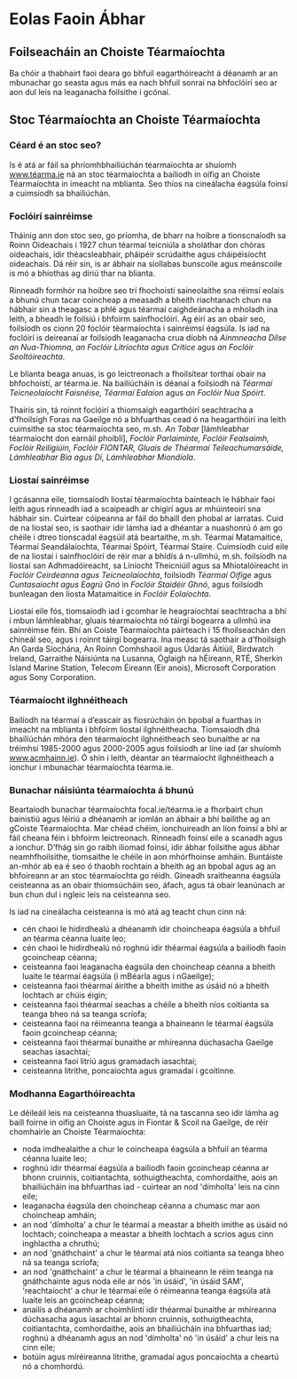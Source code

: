 # Eolas Faoin Ábhar

## Foilseacháin an Choiste Téarmaíochta

Ba chóir a thabhairt faoi deara go bhfuil eagarthóireacht á déanamh ar an mbunachar go seasta agus más ea nach bhfuil sonraí na bhfoclóirí seo ar aon dul leis na leaganacha foilsithe i gcónaí.

## Stoc Téarmaíochta an Choiste Téarmaíochta

### Céard é an stoc seo?

Is é atá ar fáil sa phríomhbhailiúchán téarmaíochta ar shuíomh www.téarma.ie ná an stoc téarmaíochta a bailíodh in oifig an Choiste Téarmaíochta in imeacht na mblianta. Seo thíos na cineálacha éagsúla foinsí a cuimsíodh sa bhailiúchán.

### Foclóirí sainréimse

Tháinig ann don stoc seo, go príomha, de bharr na hoibre a tionscnaíodh sa Roinn Oideachais i 1927 chun téarmaí teicniúla a sholáthar don chóras oideachais, idir théacsleabhair, pháipéir scrúdaithe agus cháipéisíocht oideachais. Dá réir sin, is ar ábhair na siollabas bunscoile agus meánscoile is mó a bhíothas ag díriú thar na blianta.

Rinneadh formhór na hoibre seo trí fhochoistí saineolaithe sna réimsí eolais a bhunú chun tacar coincheap a measadh a bheith riachtanach chun na hábhair sin a theagasc a phlé agus téarmaí caighdeánacha a mholadh ina leith, a bheadh le foilsiú i bhfoirm sainfhoclóirí. Ag éirí as an obair seo, foilsíodh os cionn 20 foclóir téarmaíochta i sainréimsí éagsúla. Is iad na foclóirí is deireanaí ar foilsíodh leaganacha crua díobh ná *Ainmneacha Dílse an Nua-Thiomna, an Foclóir Litríochta agus Critice* agus *an Foclóir Seoltóireachta*.

Le blianta beaga anuas, is go leictreonach a fhoilsítear torthaí obair na bhfochoistí, ar téarma.ie. Na bailiúcháin is déanaí a foilsíodh ná *Téarmaí Teicneolaíocht Faisnéise, Téarmaí Ealaíon* agus *an Foclóir Nua Spóirt*.  

Thairis sin, tá roinnt foclóirí a thiomsaigh eagarthóirí seachtracha a d’fhoilsigh Foras na Gaeilge nó a bhfuarthas cead ó na heagarthóirí ina leith cuimsithe sa stoc téarmaíochta seo, m.sh. *An Tobar* [lámhleabhar téarmaíocht don earnáil phoiblí], *Foclóir Parlaiminte, Foclóir Fealsaimh, Foclóir Reiligiúin, Foclóir FIONTAR, Gluais de Théarmaí Teileachumarsáide, Lámhleabhar Bia agus Dí, Lámhleabhar Miondíola*.

### Liostaí sainréimse

I gcásanna eile, tiomsaíodh liostaí téarmaíochta bainteach le hábhair faoi leith agus rinneadh iad a scaipeadh ar chigirí agus ar mhúinteoirí sna hábhair sin. Cuirtear cóipeanna ar fáil do bhaill den phobal ar iarratas. Cuid de na liostaí seo, is saothair idir lámha iad a dhéantar a nuashonrú ó am go chéile i dtreo tionscadal éagsúil atá beartaithe, m.sh. Téarmaí Matamaitice, Téarmaí Seandálaíochta, Téarmaí Spóirt, Téarmaí Staire. Cuimsíodh cuid eile de na liostaí i sainfhoclóirí de réir mar a bhídís á n-ullmhú, m.sh. foilsíodh na liostaí san Adhmadóireacht, sa Líníocht Theicniúil agus sa Mhiotalóireacht in *Foclóir Ceirdeanna agus Teicneolaíochta*, foilsíodh *Téarmaí Oifige* agus *Cuntasaíocht agus Eagrú Gnó* in *Foclóir Staidéir Ghnó*, agus foilsíodh bunleagan den liosta Matamaitice in *Foclóir Eolaíochta*.

Liostaí eile fós, tiomsaíodh iad i gcomhar le heagraíochtaí seachtracha a bhí i mbun lámhleabhar, gluais téarmaíochta nó táirgí bogearra a ullmhú ina sainréimse féin. Bhí an Coiste Téarmaíochta páirteach i 15 fhoilseachán den chineál seo, agus i roinnt táirgí bogearra. Ina measc tá saothair a d’fhoilsigh An Garda Síochána, An Roinn Comhshaoil agus Údarás Áitiúil, Birdwatch Ireland, Garraithe Náisiúnta na Lusanna, Óglaigh na hÉireann, RTÉ, Sherkin Island Marine Station, Telecom Éireann (Eir anois), Microsoft Corporation agus Sony Corporation.

### Téarmaíocht ilghnéitheach

Bailíodh na téarmaí a d’eascair as fiosrúcháin ón bpobal a fuarthas in imeacht na mblianta i bhfoirm liostaí ilghnéitheacha. Tiomsaíodh dhá bhailiúchán mhóra den téarmaíocht ilghnéitheach seo bunaithe ar na tréimhsí 1985-2000 agus 2000-2005 agus foilsíodh ar líne iad (ar shuíomh www.acmhainn.ie). Ó shin i leith, déantar an téarmaíocht ilghnéitheach a ionchur i mbunachar téarmaíochta téarma.ie.

### Bunachar náisiúnta téarmaíochta á bhunú

Beartaíodh bunachar téarmaíochta focal.ie/téarma.ie a fhorbairt chun bainistiú agus léiriú a dhéanamh ar iomlán an ábhair a bhí bailithe ag an gCoiste Téarmaíochta. Mar chéad chéim, ionchuireadh an líon foinsí a bhí ar fáil cheana féin i bhfoirm leictreonach. Rinneadh foinsí eile a scanadh agus a ionchur. D’fhág sin go raibh iliomad foinsí, idir ábhar foilsithe agus ábhar neamhfhoilsithe, tiomsaithe le chéile in aon mhórfhoinse amháin. Buntáiste an-mhór ab ea é seo ó thaobh rochtain a bheith ag an bpobal agus ag an bhfoireann ar an stoc téarmaíochta go réidh. Gineadh sraitheanna éagsúla ceisteanna as an obair thiomsúcháin seo, áfach, agus tá obair leanúnach ar bun chun dul i ngleic leis na ceisteanna seo.

Is iad na cineálacha ceisteanna is mó atá ag teacht chun cinn ná:

- cén chaoi le hidirdhealú a dhéanamh idir choincheapa éagsúla a bhfuil an téarma céanna luaite leo;
- cén chaoi le hidirdhealú nó roghnú idir théarmaí éagsúla a bailíodh faoin gcoincheap céanna;
- ceisteanna faoi leaganacha éagsúla den choincheap céanna a bheith luaite le téarmaí éagsúla (i mBéarla agus i nGaeilge);
- ceisteanna faoi théarmaí áirithe a bheith imithe as úsáid nó a bheith lochtach ar chúis éigin;
- ceisteanna faoi théarmaí seachas a chéile a bheith níos coitianta sa teanga bheo ná sa teanga scríofa;
- ceisteanna faoi na réimeanna teanga a bhaineann le téarmaí éagsúla faoin gcoincheap céanna;
- ceisteanna faoi théarmaí bunaithe ar mhíreanna dúchasacha Gaeilge seachas iasachtaí;
- ceisteanna faoi litriú agus gramadach iasachtaí;
- ceisteanna litrithe, poncaíochta agus gramadaí i gcoitinne.

### Modhanna Eagarthóireachta

Le déileáil leis na ceisteanna thuasluaite, tá na tascanna seo idir lámha ag baill foirne in oifig an Choiste agus in Fiontar & Scoil na Gaeilge, de réir chomhairle an Choiste Téarmaíochta:

- noda imdhealaithe a chur le coincheapa éagsúla a bhfuil an téarma céanna luaite leo;
- roghnú idir théarmaí éagsúla a bailíodh faoin gcoincheap céanna ar bhonn cruinnis, coitiantachta, sothuigtheachta, comhordaithe, aois an bhailiúcháin ina bhfuarthas iad - cuirtear an nod 'dímholta' leis na cinn eile;
- leaganacha éagsúla den choincheap céanna a chumasc mar aon choincheap amháin;
- an nod 'dímholta' a chur le téarmaí a meastar a bheith imithe as úsáid nó lochtach; coincheapa a meastar a bheith lochtach a scrios agus cinn inghlactha a chruthú;
- an nod 'gnáthchaint' a chur le téarmaí atá níos coitianta sa teanga bheo ná sa teanga scríofa;
- an nod 'gnáthchaint' a chur le téarmaí a bhaineann le réim teanga na gnáthchainte agus noda eile ar nós 'in úsáid', 'in úsáid SAM', 'reachtaíocht' a chur le téarmaí eile ó réimeanna teanga éagsúla atá luaite leis an gcoincheap céanna;
- anailís a dhéanamh ar choimhlintí idir théarmaí bunaithe ar mhíreanna dúchasacha agus iasachtaí ar bhonn cruinnis, sothuigtheachta, coitiantachta, comhordaithe, aois an bhailiúcháin ina bhfuarthas iad; roghnú a dhéanamh agus an nod 'dímholta' nó 'in úsáid' a chur leis na cinn eile;
- botúin agus míréireanna litrithe, gramadaí agus poncaíochta a cheartú nó a chomhordú.
